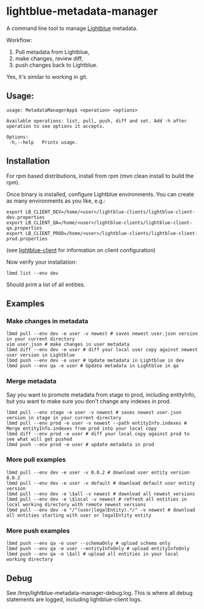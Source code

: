 # lightblue-metadata-manager
A command line tool to manage [Lightblue](https://github.com/lightblue-platform/) metadata.

Workflow:

1. Pull metadata from Lightblue,
2. make changes, review diff,
3. push changes back to Lightblue.

Yes, it's similar to working in git.

## Usage:
```
usage: MetadataManagerApp$ <operation> <options>

Available operations: list, pull, push, diff and set. Add -h after operation to see options it accepts.

Options:
 -h,--help   Prints usage.
```

## Installation

For rpm based distributions, install from rpm (mvn clean install to build the rpm).

Once binary is installed, configure Lightblue environments. You can create as many environments as you like, e.g.:

```
export LB_CLIENT_DEV=/home/<user>/lightblue-clients/lightblue-client-dev.properties
export LB_CLIENT_QA=/home/<user>/lightblue-clients/lightblue-client-qa.properties
export LB_CLIENT_PROD=/home/<user>/lightblue-clients/lightblue-client-prod.properties
```
(see [lightblue-client](https://github.com/lightblue-platform/lightblue-client) for information on client configuration)

Now verify your installation:
```
lbmd list --env dev
```
Should print a list of all entities.


## Examples

### Make changes in metadata
```
lbmd pull --env dev -e user -v newest # saves newest user.json version in your current directory
vim user.json # make changes in user metadata
lbmd diff --env dev -e user # diff your local user copy against newest user version in Lightblue
lbmd push --env dev -e user # Update metadata in Lightblue in dev
lbmd push --env qa -e user # Update metadata in Lightblue in qa
```

### Merge metadata

Say you want to promote metadata from stage to prod, including entityInfo, but you want to make sure you don't change any indexes in prod.
```
lbmd pull --env stage -e user -v newest # saves newest user.json version in stage in your current directory
lbmd pull --env prod -e user -v newest --path entityInfo.indexes # Merge entityInfo.indexes from prod into your local copy
lbmd diff --env prod -e user # diff your local copy against prod to see what will get pushed
lbmd push --env prod -e user # update metadata in prod
```

### More pull examples
```
lbmd pull --env dev -e user -v 0.0.2 # download user entity version 0.0.2
lbmd pull --env dev -e user -v default # download default user entity version
lbmd pull --env dev -e \$all -v newest # download all newest versions
lbmd pull --env dev -e \$local -v newest # refresh all entities in local working directory with remote newest versions
lbmd pull --env dev -e "/^(user|legalEntity).*/" -v newest # download all entities starting with user or legalEntity entity
```

### More push examples
```
lbmd push --env qa -e user --schemaOnly # upload schema only
lbmd push --env qa -e user --entityInfoOnly # upload entityInfoOnly
lbmd push --env qa -e \$all # upload all entities in your local working directory
```


## Debug

See /tmp/lightblue-metadata-manager-debug.log. This is where all debug statements are logged, including lightblue-client logs.
